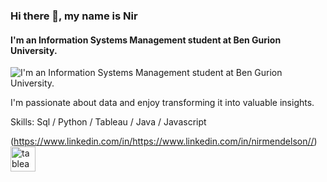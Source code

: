 ### Hi there 👋, my name is Nir
#### I'm an Information Systems Management student at Ben Gurion University. 
![I'm an Information Systems Management student at Ben Gurion University. ](https://i.ibb.co/zfDmgGq/data-banner.jpg)

I'm passionate about data and enjoy transforming it into valuable insights.

Skills: Sql / Python / Tableau / Java / Javascript



(https://www.linkedin.com/in/https://www.linkedin.com/in/nirmendelson//)  [<img src='https://cdn.jsdelivr.net/npm/simple-icons@3.0.1/icons/tableau.svg' alt='tableau' height='40'>](https://public.tableau.com/app/profile/nir.mendelson)  

